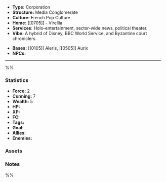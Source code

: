 - **Type:** Corporation
- **Structure:** Media Conglomerate
- **Culture:** French Pop Culture
- **Home:** [[0705]] - Virellia
- **Services:** Holo-entertainment, sector-wide news, political theater.
- **Vibe:** A hybrid of Disney, BBC World Service, and Byzantine court chroniclers.
* **Bases:** [[0105]] Aleris, [[0505]] Aurix
* **NPCs:** 
---
%%
### Statistics
* **Force:** 2
* **Cunning:** 7 
* **Wealth:** 5
* **HP:** 
* **XP:** 
* **FC:** 
* **Tags:**
* **Goal:**
* **Allies:** 
* **Enemies:** 
### Assets

### Notes
%%